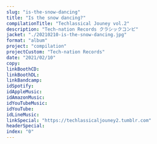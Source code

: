 ```yaml
---
slug: "is-the-snow-dancing"
title: "Is the snow dancing?"
compilationTitle: "Techlassical Jouney vol.2"
description: "Tech-nation Records クラシックコンピ"
jacket: "./20210210-is-the-snow-dancing.jpg"
format: "album"
project: "compilation"
projectCustom: "Tech-nation Records"
date: "2021/02/10"
copy:
linkBoothCD:
linkBoothDL:
linkBandcamp:
idSpotify:
idAppleMusic:
idAmazonMusic:
idYouTubeMusic:
idYouTube:
idLineMusic:
linkSpecial: "https://techlassicaljouney2.tumblr.com"
headerSpecial:
index: "0"
---
```

